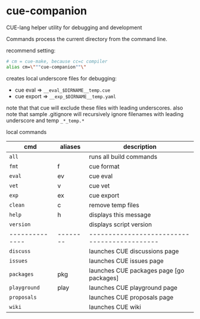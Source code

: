 # cue-companion

CUE-lang helper utility for debugging and development
                                      

Commands process the current directory from the command line.

recommend setting: 
```bash
# cm = cue-make, because cc=c compiler
alias cm=\"""cue-companion""\"
```

creates local underscore files for debugging:<br/>
- cue eval   => `__eval_$DIRNAME__temp.cue`
- cue export => `__exp_$DIRNAME__temp.yaml`
                                         
note that that cue will exclude these files with leading underscores.
also note that sample .gitignore will recursively ignore filenames with leading underscore and temp 
`_*_temp.*`

local commands

| cmd            | aliases  | description                                  |
|----------------|----------|----------------------------------------------|
| `all`          |          | runs all build commands                      |
| `fmt`          | f        | cue format                                   |
| `eval`         | ev       | cue eval                                     |
| `vet`          | v        | cue vet                                      |
| `exp`          | ex       | cue export                                   |
| `clean`        | c        | remove temp files                            |
| `help`         | h        | displays this message                        |
| `version`      |          | displays script version                      |
| -------------- | -------- | -------------------------------------------- |
| `discuss`      |          | launches CUE discussions page                |
| `issues`       |          | launches CUE issues page                     |
| `packages`     | pkg      | launches CUE packages page \[go packages\]   |
| `playground`   | play     | launches CUE playground page                 |
| `proposals`    |          | launches CUE proposals page                  |
| `wiki`         |          | launches CUE wiki                            |

